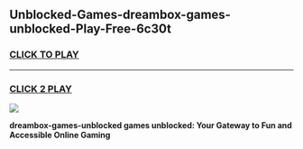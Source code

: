 
## Unblocked-Games-dreambox-games-unblocked-Play-Free-6c30t
<h3>
<a href="https://premium76.site?title=dreambox-games-unblocked&ref=21A">CLICK TO PLAY</a></h3>
<hr>

<h3>
<a href="https://premium76.site?title=dreambox-games-unblocked&ref=21A">CLICK 2 PLAY</a>
  
</h3>

<a href="https://premium76.site?title=dreambox-games-unblocked&ref=21A"><img src="https://clearcache.store/games.png"></a>


**dreambox-games-unblocked games unblocked: Your Gateway to Fun and Accessible Online Gaming**
